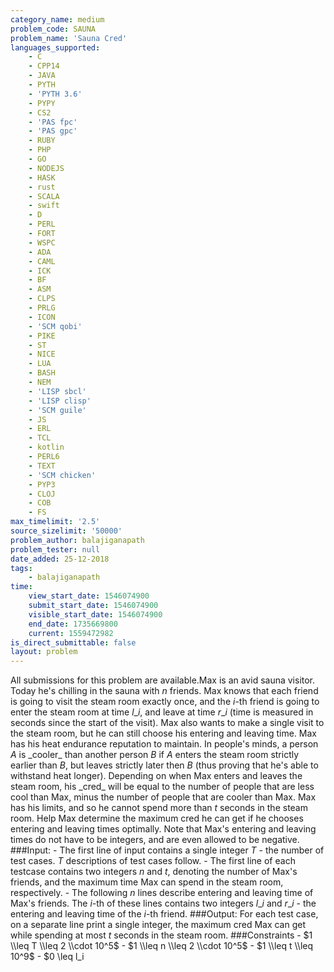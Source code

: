 ```yaml
---
category_name: medium
problem_code: SAUNA
problem_name: 'Sauna Cred'
languages_supported:
    - C
    - CPP14
    - JAVA
    - PYTH
    - 'PYTH 3.6'
    - PYPY
    - CS2
    - 'PAS fpc'
    - 'PAS gpc'
    - RUBY
    - PHP
    - GO
    - NODEJS
    - HASK
    - rust
    - SCALA
    - swift
    - D
    - PERL
    - FORT
    - WSPC
    - ADA
    - CAML
    - ICK
    - BF
    - ASM
    - CLPS
    - PRLG
    - ICON
    - 'SCM qobi'
    - PIKE
    - ST
    - NICE
    - LUA
    - BASH
    - NEM
    - 'LISP sbcl'
    - 'LISP clisp'
    - 'SCM guile'
    - JS
    - ERL
    - TCL
    - kotlin
    - PERL6
    - TEXT
    - 'SCM chicken'
    - PYP3
    - CLOJ
    - COB
    - FS
max_timelimit: '2.5'
source_sizelimit: '50000'
problem_author: balajiganapath
problem_tester: null
date_added: 25-12-2018
tags:
    - balajiganapath
time:
    view_start_date: 1546074900
    submit_start_date: 1546074900
    visible_start_date: 1546074900
    end_date: 1735669800
    current: 1559472982
is_direct_submittable: false
layout: problem
---
```

All submissions for this problem are available.Max is an avid sauna visitor. Today he's chilling in the sauna with $n$ friends. Max knows that each friend is going to visit the steam room exactly once, and the $i$-th friend is going to enter the steam room at time $l\_i$, and leave at time $r\_i$ (time is measured in seconds since the start of the visit). Max also wants to make a single visit to the steam room, but he can still choose his entering and leaving time. Max has his heat endurance reputation to maintain. In people's minds, a person $A$ is \_cooler\_ than another person $B$ if $A$ enters the steam room strictly earlier than $B$, but leaves strictly later then $B$ (thus proving that he's able to withstand heat longer). Depending on when Max enters and leaves the steam room, his \_cred\_ will be equal to the number of people that are less cool than Max, minus the number of people that are cooler than Max. Max has his limits, and so he cannot spend more than $t$ seconds in the steam room. Help Max determine the maximum cred he can get if he chooses entering and leaving times optimally. Note that Max's entering and leaving times do not have to be integers, and are even allowed to be negative. ###Input: - The first line of input contains a single integer $T$ - the number of test cases. $T$ descriptions of test cases follow. - The first line of each testcase contains two integers $n$ and $t$, denoting the number of Max's friends, and the maximum time Max can spend in the steam room, respectively. - The following $n$ lines describe entering and leaving time of Max's friends. The $i$-th of these lines contains two integers $l\_i$ and $r\_i$ - the entering and leaving time of the $i$-th friend. ###Output: For each test case, on a separate line print a single integer, the maximum cred Max can get while spending at most $t$ seconds in the steam room. ###Constraints - $1 \\leq T \\leq 2 \\cdot 10^5$ - $1 \\leq n \\leq 2 \\cdot 10^5$ - $1 \\leq t \\leq 10^9$ - $0 \\leq l\_i
